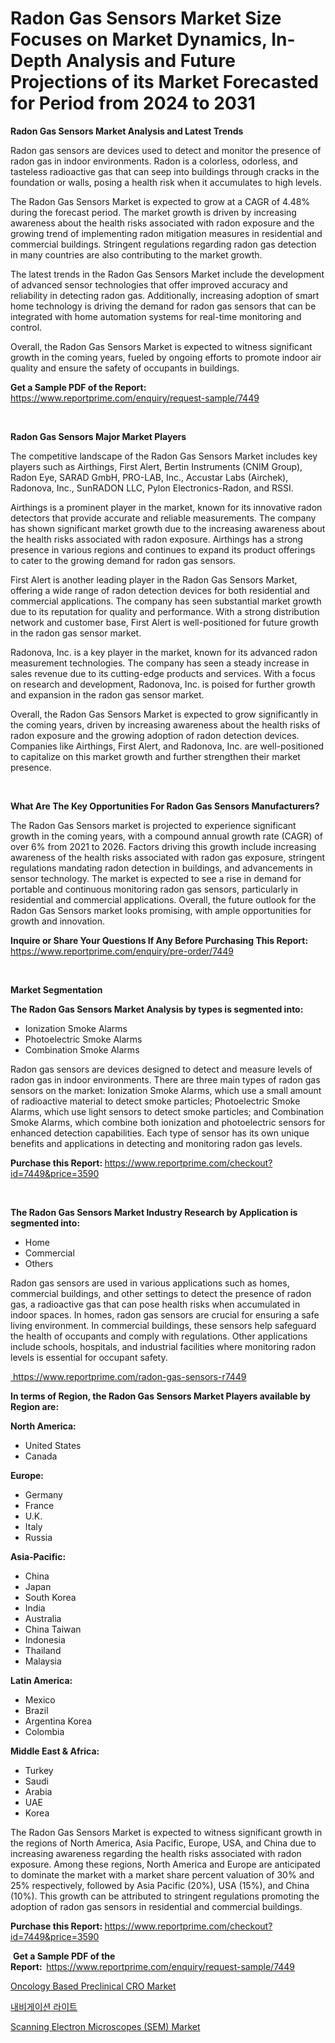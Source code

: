 <p><h1>Radon Gas Sensors Market Size Focuses on Market Dynamics, In-Depth Analysis and Future Projections of its Market Forecasted for Period from 2024 to 2031</h1></p><p><strong>Radon Gas Sensors Market Analysis and Latest Trends</strong></p>
<p><p>Radon gas sensors are devices used to detect and monitor the presence of radon gas in indoor environments. Radon is a colorless, odorless, and tasteless radioactive gas that can seep into buildings through cracks in the foundation or walls, posing a health risk when it accumulates to high levels.</p><p>The Radon Gas Sensors Market is expected to grow at a CAGR of 4.48% during the forecast period. The market growth is driven by increasing awareness about the health risks associated with radon exposure and the growing trend of implementing radon mitigation measures in residential and commercial buildings. Stringent regulations regarding radon gas detection in many countries are also contributing to the market growth.</p><p>The latest trends in the Radon Gas Sensors Market include the development of advanced sensor technologies that offer improved accuracy and reliability in detecting radon gas. Additionally, increasing adoption of smart home technology is driving the demand for radon gas sensors that can be integrated with home automation systems for real-time monitoring and control.</p><p>Overall, the Radon Gas Sensors Market is expected to witness significant growth in the coming years, fueled by ongoing efforts to promote indoor air quality and ensure the safety of occupants in buildings.</p></p>
<p><strong>Get a Sample PDF of the Report:&nbsp;</strong> <a href="https://www.reportprime.com/enquiry/request-sample/7449">https://www.reportprime.com/enquiry/request-sample/7449</a></p>
<p>&nbsp;</p>
<p><strong>Radon Gas Sensors Major Market Players</strong></p>
<p><p>The competitive landscape of the Radon Gas Sensors Market includes key players such as Airthings, First Alert, Bertin Instruments (CNIM Group), Radon Eye, SARAD GmbH, PRO-LAB, Inc., Accustar Labs (Airchek), Radonova, Inc., SunRADON LLC, Pylon Electronics-Radon, and RSSI. </p><p>Airthings is a prominent player in the market, known for its innovative radon detectors that provide accurate and reliable measurements. The company has shown significant market growth due to the increasing awareness about the health risks associated with radon exposure. Airthings has a strong presence in various regions and continues to expand its product offerings to cater to the growing demand for radon gas sensors.</p><p>First Alert is another leading player in the Radon Gas Sensors Market, offering a wide range of radon detection devices for both residential and commercial applications. The company has seen substantial market growth due to its reputation for quality and performance. With a strong distribution network and customer base, First Alert is well-positioned for future growth in the radon gas sensor market.</p><p>Radonova, Inc. is a key player in the market, known for its advanced radon measurement technologies. The company has seen a steady increase in sales revenue due to its cutting-edge products and services. With a focus on research and development, Radonova, Inc. is poised for further growth and expansion in the radon gas sensor market.</p><p>Overall, the Radon Gas Sensors Market is expected to grow significantly in the coming years, driven by increasing awareness about the health risks of radon exposure and the growing adoption of radon detection devices. Companies like Airthings, First Alert, and Radonova, Inc. are well-positioned to capitalize on this market growth and further strengthen their market presence.</p></p>
<p>&nbsp;</p>
<p><strong>What Are The Key Opportunities For Radon Gas Sensors Manufacturers?</strong></p>
<p><p>The Radon Gas Sensors market is projected to experience significant growth in the coming years, with a compound annual growth rate (CAGR) of over 6% from 2021 to 2026. Factors driving this growth include increasing awareness of the health risks associated with radon gas exposure, stringent regulations mandating radon detection in buildings, and advancements in sensor technology. The market is expected to see a rise in demand for portable and continuous monitoring radon gas sensors, particularly in residential and commercial applications. Overall, the future outlook for the Radon Gas Sensors market looks promising, with ample opportunities for growth and innovation.</p></p>
<p><strong>Inquire or Share Your Questions If Any Before Purchasing This Report:</strong> <a href="https://www.reportprime.com/enquiry/pre-order/7449">https://www.reportprime.com/enquiry/pre-order/7449</a></p>
<p>&nbsp;</p>
<p><strong>Market Segmentation</strong></p>
<p><strong>The Radon Gas Sensors Market Analysis by types is segmented into:</strong></p>
<p><ul><li>Ionization Smoke Alarms</li><li>Photoelectric Smoke Alarms</li><li>Combination Smoke Alarms</li></ul></p>
<p><p>Radon gas sensors are devices designed to detect and measure levels of radon gas in indoor environments. There are three main types of radon gas sensors on the market: Ionization Smoke Alarms, which use a small amount of radioactive material to detect smoke particles; Photoelectric Smoke Alarms, which use light sensors to detect smoke particles; and Combination Smoke Alarms, which combine both ionization and photoelectric sensors for enhanced detection capabilities. Each type of sensor has its own unique benefits and applications in detecting and monitoring radon gas levels.</p></p>
<p><strong>Purchase this Report:&nbsp;</strong><a href="https://www.reportprime.com/checkout?id=7449&price=3590">https://www.reportprime.com/checkout?id=7449&price=3590</a></p>
<p>&nbsp;</p>
<p><strong>The Radon Gas Sensors Market Industry Research by Application is segmented into:</strong></p>
<p><ul><li>Home</li><li>Commercial</li><li>Others</li></ul></p>
<p><p>Radon gas sensors are used in various applications such as homes, commercial buildings, and other settings to detect the presence of radon gas, a radioactive gas that can pose health risks when accumulated in indoor spaces. In homes, radon gas sensors are crucial for ensuring a safe living environment. In commercial buildings, these sensors help safeguard the health of occupants and comply with regulations. Other applications include schools, hospitals, and industrial facilities where monitoring radon levels is essential for occupant safety.</p></p>
<p><a href="https://www.reportprime.com/radon-gas-sensors-r7449">&nbsp;https://www.reportprime.com/radon-gas-sensors-r7449</a></p>
<p><strong>In terms of Region, the Radon Gas Sensors Market Players available by Region are:</strong></p>
<p>
    <p> <strong> North America: </strong>
        <ul>
            <li>United States</li>
            <li>Canada</li>
        </ul>
        </p> 
    <p> <strong> Europe: </strong>
        <ul>
            <li>Germany</li>
            <li>France</li>
            <li>U.K.</li>
            <li>Italy</li>
            <li>Russia</li>
        </ul>
        </p> 
    <p> <strong> Asia-Pacific: </strong>
        <ul>
            <li>China</li>
            <li>Japan</li>
            <li>South Korea</li>
            <li>India</li>
            <li>Australia</li>
            <li>China Taiwan</li>
            <li>Indonesia</li>
            <li>Thailand</li>
            <li>Malaysia</li>
        </ul>
        </p> 
    <p> <strong> Latin America: </strong>
        <ul>
            <li>Mexico</li>
            <li>Brazil</li>
            <li>Argentina Korea</li>
            <li>Colombia</li>
        </ul>
        </p> 
    <p> <strong> Middle East & Africa: </strong>
        <ul>
            <li>Turkey</li>
            <li>Saudi</li>
            <li>Arabia</li>
            <li>UAE</li>
            <li>Korea</li>
        </ul>
    </p>
    </p>
<p><p>The Radon Gas Sensors Market is expected to witness significant growth in the regions of North America, Asia Pacific, Europe, USA, and China due to increasing awareness regarding the health risks associated with radon exposure. Among these regions, North America and Europe are anticipated to dominate the market with a market share percent valuation of 30% and 25% respectively, followed by Asia Pacific (20%), USA (15%), and China (10%). This growth can be attributed to stringent regulations promoting the adoption of radon gas sensors in residential and commercial buildings.</p></p>
<p><strong>Purchase this Report: </strong><a href="https://www.reportprime.com/checkout?id=7449&price=3590">https://www.reportprime.com/checkout?id=7449&price=3590</a></p>
<p>&nbsp;<strong>Get a Sample PDF of the Report:&nbsp;&nbsp;</strong><a href="https://www.reportprime.com/enquiry/request-sample/7449">https://www.reportprime.com/enquiry/request-sample/7449</a></p>
<p><strong></strong></p>
<p><p><a href="https://www.linkedin.com/pulse/oncology-based-preclinical-cro-market-size-growth-forecast-from-91gef?trackingId=pi9yCh6Q%2FFPwF7CwtHB%2FvQ%3D%3D">Oncology Based Preclinical CRO Market</a></p><p><a href="https://github.com/oajzkywllm460/Market-Research-Report-List-1/blob/main/602422624111.md">내비게이션 라이트</a></p><p><a href="https://www.linkedin.com/pulse/scanning-electron-microscopes-sem-market-size-growing-forecasted-44jof?trackingId=vdc4GmfsStVAeLiuoHF%2FdA%3D%3D">Scanning Electron Microscopes (SEM) Market</a></p></p>